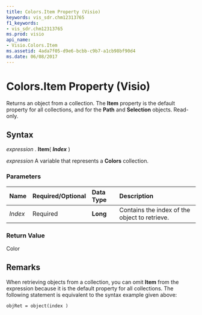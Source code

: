 ```yaml
---
title: Colors.Item Property (Visio)
keywords: vis_sdr.chm12313765
f1_keywords:
- vis_sdr.chm12313765
ms.prod: visio
api_name:
- Visio.Colors.Item
ms.assetid: 4ada7f05-d9e6-bcbb-c9b7-a1cb98bf90d4
ms.date: 06/08/2017
---
```



# Colors.Item Property (Visio)

Returns an object from a collection. The **Item** property is the default property for all collections, and for the **Path** and **Selection** objects. Read-only.


## Syntax

 _expression_ . **Item**( **_Index_** )

 _expression_ A variable that represents a **Colors** collection.


### Parameters



|**Name**|**Required/Optional**|**Data Type**|**Description**|
|:-----|:-----|:-----|:-----|
| _Index_|Required| **Long**|Contains the index of the object to retrieve.|

### Return Value

Color


## Remarks

When retrieving objects from a collection, you can omit **Item** from the expression because it is the default property for all collections. The following statement is equivalent to the syntax example given above:


```
objRet = object(index )
```


